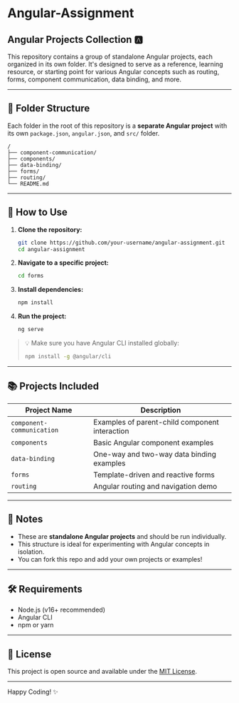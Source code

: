 # Angular-Assignment

## Angular Projects Collection 🅰️

This repository contains a group of standalone Angular projects, each organized in its own folder. It's designed to serve as a reference, learning resource, or starting point for various Angular concepts such as routing, forms, component communication, data binding, and more.

---

## 📁 Folder Structure

Each folder in the root of this repository is a **separate Angular project** with its own `package.json`, `angular.json`, and `src/` folder.

```
/
├── component-communication/
├── components/
├── data-binding/
├── forms/
├── routing/
└── README.md
```

---

## 🚀 How to Use

1. **Clone the repository:**
   ```bash
   git clone https://github.com/your-username/angular-assignment.git
   cd angular-assignment
   ```

2. **Navigate to a specific project:**
   ```bash
   cd forms
   ```

3. **Install dependencies:**
   ```bash
   npm install
   ```

4. **Run the project:**
   ```bash
   ng serve
   ```

> 💡 Make sure you have Angular CLI installed globally:
> ```bash
> npm install -g @angular/cli
> ```

---

## 📚 Projects Included

| Project Name              | Description                                   |
|--------------------------|-----------------------------------------------|
| `component-communication`| Examples of parent-child component interaction |
| `components`             | Basic Angular component examples               |
| `data-binding`           | One-way and two-way data binding examples      |
| `forms`                  | Template-driven and reactive forms             |
| `routing`                | Angular routing and navigation demo            |

---

## 📌 Notes

- These are **standalone Angular projects** and should be run individually.
- This structure is ideal for experimenting with Angular concepts in isolation.
- You can fork this repo and add your own projects or examples!

---

## 🛠 Requirements

- Node.js (v16+ recommended)
- Angular CLI
- npm or yarn

---

## 📄 License

This project is open source and available under the [MIT License](LICENSE).

---

Happy Coding! ✨
